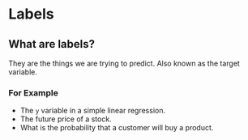 # Labels

## What are labels?

They are the things we are trying to predict. Also known as the target variable.

### For Example

- The `y` variable in a simple linear regression.
- The future price of a stock.
- What is the probability that a customer will buy a product.
